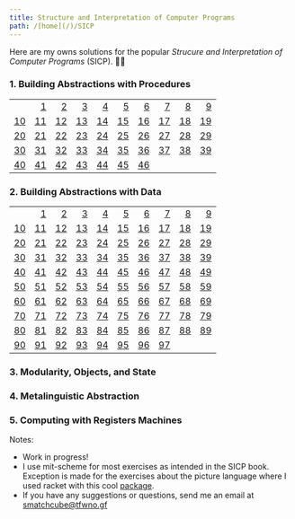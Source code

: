 ```yaml
---
title: Structure and Interpretation of Computer Programs
path: /[home](/)/SICP
---
```

Here are my owns solutions for the popular <cite>Strucure and Interpretation of Computer Programs</cite> (SICP). 🧙‍♂️

### 1. Building Abstractions with Procedures

| | | | | | | | | | |
|-:|-:|-:|-:|-:|-:|-:|-:|-:|-:|
||[1](SICP/Ex1.1.html)|[2](SICP/Ex1.2.html)|[3](SICP/Ex1.3.html)|[4](SICP/Ex1.4.html)|[5](SICP/Ex1.5.html)|[6](SICP/Ex1.6.html)|[7](SICP/Ex1.7.html)|[8](SICP/Ex1.8.html)|[9](SICP/Ex1.9.html)|
|[10](SICP/Ex1.10.html)|[11](SICP/Ex1.11.html)|[12](SICP/Ex1.12.html)|[13](SICP/Ex1.13.html)|[14](SICP/Ex1.14.html)|[15](SICP/Ex1.15.html)|[16](SICP/Ex1.16.html)|[17](SICP/Ex1.17.html)|[18](SICP/Ex1.18.html)|[19](SICP/Ex1.19.html)|
|[20](SICP/Ex1.20.html)|[21](SICP/Ex1.21.html)|[22](SICP/Ex1.22.html)|[23](SICP/Ex1.23.html)|[24](SICP/Ex1.24.html)|[25](SICP/Ex1.25.html)|[26](SICP/Ex1.26.html)|[27](SICP/Ex1.27.html)|[28](SICP/Ex1.28.html)|[29](SICP/Ex1.29.html)|
|[30](SICP/Ex1.30.html)|[31](SICP/Ex1.31.html)|[32](SICP/Ex1.32.html)|[33](SICP/Ex1.33.html)|[34](SICP/Ex1.34.html)|[35](SICP/Ex1.35.html)|[36](SICP/Ex1.36.html)|[37](SICP/Ex1.37.html)|[38](SICP/Ex1.38.html)|[39](SICP/Ex1.39.html)|
|[40](SICP/Ex1.40.html)|[41](SICP/Ex1.41.html)|[42](SICP/Ex1.42.html)|[43](SICP/Ex1.43.html)|[44](SICP/Ex1.44.html)|[45](SICP/Ex1.45.html)|[46](SICP/Ex1.46.html)||||

### 2. Building Abstractions with Data

| | | | | | | | | | |
|-:|-:|-:|-:|-:|-:|-:|-:|-:|-:|
||[1](SICP/Ex2.1.html)|[2](SICP/Ex2.2.html)|[3](SICP/Ex2.3.html)|[4](SICP/Ex2.4.html)|[5](SICP/Ex2.5.html)|[6](SICP/Ex2.6.html)|[7](SICP/Ex2.7.html)|[8](SICP/Ex2.8.html)|[9](SICP/Ex2.9.html)|
|[10](SICP/Ex2.10.html)|[11](SICP/Ex2.11.html)|[12](SICP/Ex2.12.html)|[13](SICP/Ex2.13.html)|[14](SICP/Ex2.14.html)|[15](SICP/Ex2.15.html)|[16](SICP/Ex2.16.html)|[17](SICP/Ex2.17.html)|[18](SICP/Ex2.18.html)|[19](SICP/Ex2.19.html)|
|[20](SICP/Ex2.20.html)|[21](SICP/Ex2.21.html)|[22](SICP/Ex2.22.html)|[23](SICP/Ex2.23.html)|[24](SICP/Ex2.24.html)|[25](SICP/Ex2.25.html)|[26](SICP/Ex2.26.html)|[27](SICP/Ex2.27.html)|[28](SICP/Ex2.28.html)|[29](SICP/Ex2.29.html)|
|[30](SICP/Ex2.30.html)|[31](SICP/Ex2.31.html)|[32](SICP/Ex2.32.html)|[33](SICP/Ex2.33.html)|[34](SICP/Ex2.34.html)|[35](SICP/Ex2.35.html)|[36](SICP/Ex2.36.html)|[37](SICP/Ex2.37.html)|[38](SICP/Ex2.38.html)|[39](SICP/Ex2.39.html)|
|[40](SICP/Ex2.40.html)|[41](SICP/Ex2.41.html)|[42](SICP/Ex2.42.html)|[43](SICP/Ex2.43.html)|[44](SICP/Ex2.44.html)|[45](SICP/Ex2.45.html)|[46](SICP/Ex2.46.html)|[47](SICP/Ex2.47.html)|[48](SICP/Ex2.48.html)|[49](SICP/Ex2.49.html)|
|[50](SICP/Ex2.50.html)|[51](SICP/Ex2.51.html)|[52](SICP/Ex2.52.html)|[53](SICP/Ex2.53.html)|[54](SICP/Ex2.54.html)|[55](SICP/Ex2.55.html)|[56](SICP/Ex2.56.html)|[57](SICP/Ex2.57.html)|[58](SICP/Ex2.58.html)|[59](SICP/Ex2.59.html)|
|[60](SICP/Ex2.60.html)|[61](SICP/Ex2.61.html)|[62](SICP/Ex2.62.html)|[63](SICP/Ex2.63.html)|[64](SICP/Ex2.64.html)|[65](SICP/Ex2.65.html)|[66](SICP/Ex2.66.html)|[67](SICP/Ex2.67.html)|[68](SICP/Ex2.68.html)|[69](SICP/Ex2.69.html)|
|[70](SICP/Ex2.70.html)|[71](SICP/Ex2.71.html)|[72](SICP/Ex2.72.html)|[73](SICP/Ex2.73.html)|[74](SICP/Ex2.74.html)|[75](SICP/Ex2.75.html)|[76](SICP/Ex2.76.html)|[77](SICP/Ex2.77.html)|[78](SICP/Ex2.78.html)|[79](SICP/Ex2.79.html)|
|[80](SICP/Ex2.80.html)|[81](SICP/Ex2.81.html)|[82](SICP/Ex2.82.html)|[83](SICP/Ex2.83.html)|[84](SICP/Ex2.84.html)|[85](SICP/Ex2.85.html)|[86](SICP/Ex2.86.html)|[87](SICP/Ex2.87.html)|[88](SICP/Ex2.88.html)|[89](SICP/Ex2.89.html)|
|[90](SICP/Ex2.90.html)|[91](SICP/Ex2.91.html)|[92](SICP/Ex2.92.html)|[93](SICP/Ex2.93.html)|[94](SICP/Ex2.94.html)|[95](SICP/Ex2.95.html)|[96](SICP/Ex2.96.html)|[97](SICP/Ex2.97.html)|||


### 3. Modularity, Objects, and State

### 4. Metalinguistic Abstraction

### 5. Computing with Registers Machines

Notes:

- Work in progress!
- I use mit-scheme for most exercises as intended in the SICP book. Exception is made for the exercises about the picture language where I used racket with this cool [package](https://docs.racket-lang.org/sicp-manual/).
- If you have any suggestions or questions, send me an email at [smatchcube@tfwno.gf](mailto:smatchcube@tfwno.gf)
